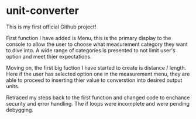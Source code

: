 # unit-converter
This is my first official Github project!

First function I have added is Menu, this is the primary display to the console to allow the user to choose what measurement category they want to dive into. A wide range of categories is presented to not limit user's option and meet thier expectations. 

Moving on, the first big fuction I have started to create is distance / length. Here if the user has selected option one in the measurement menu, they are able to proceed to inserting thier value to converstion into desired output units. 

Retraced my steps back to the first function and changed code to enchance security and error handling. The if loops were incomplete and were pending debygging. 

